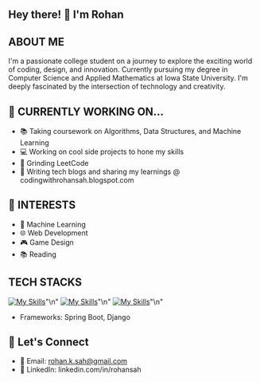 ## Hey there! 👋 I'm Rohan 
## ABOUT ME
I'm a passionate college student on a journey to explore the exciting world of coding, design, and innovation. Currently pursuing my degree in Computer Science and Applied Mathematics at Iowa State University. I'm deeply fascinated by the intersection of technology and creativity.

## 🚀 CURRENTLY WORKING ON...
- 📚 Taking coursework on Algorithms, Data Structures, and Machine Learning
- 💻 Working on cool side projects to hone my skills
- 🎨 Grinding LeetCode
- 📝 Writing tech blogs and sharing my learnings @ codingwithrohansah.blogspot.com 
## 🌱 INTERESTS
- 🧠 Machine Learning 
- 🌐 Web Development
- 🎮 Game Design
- 📚 Reading
## TECH STACKS
[![My Skills](https://skillicons.dev/icons?i=html,css,js,react,nodejs,sass,&perline=6)](https://skillicons.dev)"\n"
[![My Skills](https://skillicons.dev/icons?i=java,py,cpp,c,&perline=4)](https://skillicons.dev)"\n"
[![My Skills](https://skillicons.dev/icons?i=idea,&perline=4)](https://skillicons.dev)"\n"


- Frameworks: Spring Boot, Django
## 🤝 Let's Connect
- 📧 Email: rohan.k.sah@gmail.com
- 💼 LinkedIn: linkedin.com/in/rohansah
  
